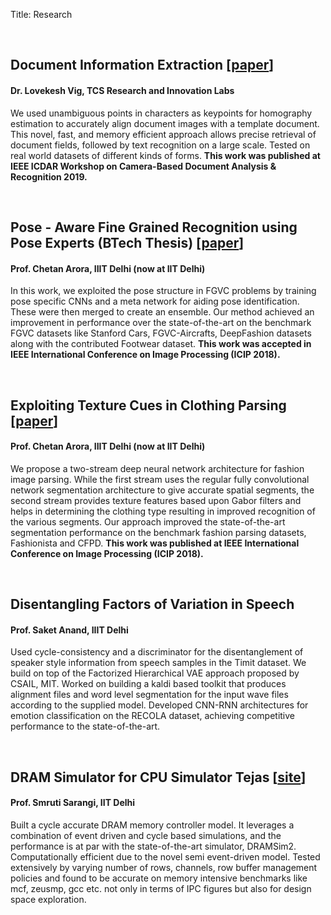 Title: Research

<br>
<h2>Document Information Extraction [<a href="http://kushagramahajan.me/papers/ICDAR_Workshop.pdf">paper</a>]</h2>
<h4> Dr. Lovekesh Vig, TCS Research and Innovation Labs</h4>
<p>We used unambiguous points in characters as keypoints for homography estimation to accurately align document images with a template document. This novel, fast, and memory efficient approach allows precise retrieval of document fields, followed by text recognition on a large scale. Tested on real world datasets of different kinds of forms. <b>This work was published at IEEE ICDAR Workshop on Camera-Based Document Analysis & Recognition 2019.</b></p>

<br>
<h2>Pose - Aware Fine Grained Recognition using Pose Experts (BTech Thesis) [<a href="http://kushagramahajan.me/papers/fgvc_icip.pdf">paper</a>]</h2>
<h4> Prof. Chetan Arora, IIIT Delhi (now at IIT Delhi)</h4>
<p>In this work, we exploited the pose structure in FGVC problems by training pose specific CNNs and a meta network for aiding pose identification. These were then merged to create an ensemble. Our method achieved an improvement in performance over the state-of-the-art on the benchmark FGVC datasets like Stanford Cars, FGVC-Aircrafts, DeepFashion datasets along with the contributed Footwear dataset. <b>This work was accepted in IEEE International Conference on Image Processing (ICIP 2018).</b></p>


<br>
<h2>Exploiting Texture Cues in Clothing Parsing [<a href="http://kushagramahajan.me/papers/texture_icip.pdf">paper</a>]</h2>
<h4> Prof. Chetan Arora, IIIT Delhi (now at IIT Delhi)</h4>
<p>We propose a two-stream deep neural network architecture for fashion image parsing. While the first stream uses the regular fully convolutional network segmentation architecture to give accurate spatial segments, the second stream provides texture features based upon Gabor filters and helps in determining the clothing type resulting in improved recognition of the various segments. Our approach improved the state-of-the-art segmentation performance on the benchmark fashion parsing datasets, Fashionista and CFPD. <b>This work was published at IEEE International Conference on Image Processing (ICIP 2018).</b></p>


<br>
<h2>Disentangling Factors of Variation in Speech</h2>
<h4> Prof. Saket Anand, IIIT Delhi</h4>
<p>Used cycle-consistency and a discriminator for the disentanglement of speaker style information from speech samples in the Timit dataset. We build on top of the Factorized Hierarchical VAE approach proposed by CSAIL, MIT. Worked on building a kaldi based toolkit that produces alignment files and word level segmentation for the input wave files according to the supplied model. Developed CNN-RNN architectures for emotion classification on the RECOLA dataset, achieving competitive performance to the state-of-the-art.</p>



<br>
<h2>DRAM Simulator for CPU Simulator Tejas [<a href="http://www.cse.iitd.ac.in/tejas/">site</a>]</h2>
<h4> Prof. Smruti Sarangi, IIT Delhi</h4> 
<p>Built a cycle accurate DRAM memory controller model. It leverages a combination of event driven and cycle based simulations, and the performance is at par with the state-of-the-art simulator, DRAMSim2. Computationally efficient due to the novel semi event-driven model. Tested extensively by varying number of rows, channels, row buffer management policies and found to be accurate on memory intensive benchmarks like mcf, zeusmp, gcc etc. not only in terms of IPC figures but also for design space exploration.</p>
